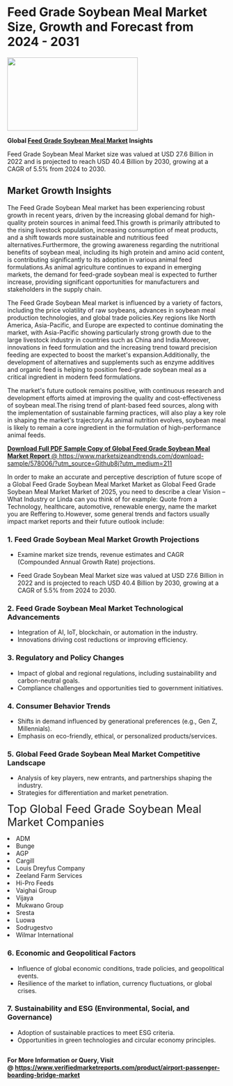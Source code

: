 <H1>Feed Grade Soybean Meal Market Size, Growth and Forecast from 2024 - 2031</H1><img class="aligncenter size-medium wp-image-584254" src="https://thirdeyenews.in/wp-content/uploads/2024/09/Global-Market-Research-300x168.jpeg" alt="" width="300" height="168" /><p><strong>Global&nbsp;<a href="https://www.marketsizeandtrends.com/download-sample/578006/?utm_source=Github8j?utm_medium=211">Feed Grade Soybean Meal Market</a> Insights</strong></p><p>Feed Grade Soybean Meal Market size was valued at USD 27.6 Billion in 2022 and is projected to reach USD 40.4 Billion by 2030, growing at a CAGR of 5.5% from 2024 to 2030.</p><p><h2>Market Growth Insights</h2> <p>The Feed Grade Soybean Meal market has been experiencing robust growth in recent years, driven by the increasing global demand for high-quality protein sources in animal feed.This growth is primarily attributed to the rising livestock population, increasing consumption of meat products, and a shift towards more sustainable and nutritious feed alternatives.Furthermore, the growing awareness regarding the nutritional benefits of soybean meal, including its high protein and amino acid content, is contributing significantly to its adoption in various animal feed formulations.As animal agriculture continues to expand in emerging markets, the demand for feed-grade soybean meal is expected to further increase, providing significant opportunities for manufacturers and stakeholders in the supply chain.</p> <p><a href="#"></a></p> <p>The Feed Grade Soybean Meal market is influenced by a variety of factors, including the price volatility of raw soybeans, advances in soybean meal production technologies, and global trade policies.Key regions like North America, Asia-Pacific, and Europe are expected to continue dominating the market, with Asia-Pacific showing particularly strong growth due to the large livestock industry in countries such as China and India.Moreover, innovations in feed formulation and the increasing trend toward precision feeding are expected to boost the market's expansion.Additionally, the development of alternatives and supplements such as enzyme additives and organic feed is helping to position feed-grade soybean meal as a critical ingredient in modern feed formulations.<p>The market's future outlook remains positive, with continuous research and development efforts aimed at improving the quality and cost-effectiveness of soybean meal.The rising trend of plant-based feed sources, along with the implementation of sustainable farming practices, will also play a key role in shaping the market's trajectory.As animal nutrition evolves, soybean meal is likely to remain a core ingredient in the formulation of high-performance animal feeds.</p> <p><a href="#"></p><p><span class=""><strong>Download Full PDF Sample Copy of Global Feed Grade Soybean Meal Market Report</strong> @ <a href="https://www.marketsizeandtrends.com/download-sample/578006/?utm_source=Github8j?utm_medium=211" target="_blank">https://www.marketsizeandtrends.com/download-sample/578006/?utm_source=Github8j?utm_medium=211</a></span></p><p>In order to make an accurate and perceptive description of future scope of a Global&nbsp;Feed Grade Soybean Meal Market Market as Global&nbsp;Feed Grade Soybean Meal Market Market of 2025, you need to describe a clear Vision &ndash; What Industry or Linda can you think of for example: Quote from a Technology, healthcare, automotive, renewable energy, name the market you are Reffering to.However, some general trends and factors usually impact market reports and their future outlook include:</p><h3>1.&nbsp;<strong>Feed Grade Soybean Meal Market Growth Projections</strong></h3><ul><li>Examine market size trends, revenue estimates and CAGR (Compounded Annual Growth Rate) projections.</li><li><p>Feed Grade Soybean Meal Market size was valued at USD 27.6 Billion in 2022 and is projected to reach USD 40.4 Billion by 2030, growing at a CAGR of 5.5% from 2024 to 2030.</p></li></ul><h3>2.&nbsp;<strong>Feed Grade Soybean Meal Market Technological Advancements</strong></h3><ul><li>Integration of AI, IoT, blockchain, or automation in the industry.</li><li>Innovations driving cost reductions or improving efficiency.</li></ul><h3>3.&nbsp;<strong>Regulatory and Policy Changes</strong></h3><ul><li>Impact of global and regional regulations, including sustainability and carbon-neutral goals.</li><li>Compliance challenges and opportunities tied to government initiatives.</li></ul><h3>4.&nbsp;<strong>Consumer Behavior Trends</strong></h3><ul><li>Shifts in demand influenced by generational preferences (e.g., Gen Z, Millennials).</li><li>Emphasis on eco-friendly, ethical, or personalized products/services.</li></ul><h3>5.&nbsp;<strong>Global Feed Grade Soybean Meal Market Competitive Landscape</strong></h3><ul><li>Analysis of key players, new entrants, and partnerships shaping the industry.</li><li>Strategies for differentiation and market penetration.</li></ul><p data-pm-slice="1 1 []"><span style="color: inherit; font-family: inherit; font-size: 25px;">Top Global Feed Grade Soybean Meal Market Companies</span></p><div class="" data-test-id=""><p><li>ADM</li><li> Bunge</li><li> AGP</li><li> Cargill</li><li> Louis Dreyfus Company</li><li> Zeeland Farm Services</li><li> Hi-Pro Feeds</li><li> Vaighai Group</li><li> Vijaya</li><li> Mukwano Group</li><li> Sresta</li><li> Luowa</li><li> Sodrugestvo</li><li> Wilmar International</li></p></div><h3>6.&nbsp;<strong>Economic and Geopolitical Factors</strong></h3><ul><li>Influence of global economic conditions, trade policies, and geopolitical events.</li><li>Resilience of the market to inflation, currency fluctuations, or global crises.</li></ul><h3>7.&nbsp;<strong>Sustainability and ESG (Environmental, Social, and Governance)</strong></h3><ul><li>Adoption of sustainable practices to meet ESG criteria.</li><li>Opportunities in green technologies and circular economy principles.</li></ul><h2><strong style="font-size: 14px;">For More Information or Query, Visit @&nbsp;</strong><a style="background-color: #ffffff; font-size: 14px;" href="https://www.marketsizeandtrends.com/report/feed-grade-soybean-meal-market/" target="_blank">https://www.verifiedmarketreports.com/product/airport-passenger-boarding-bridge-market</a></h2>
